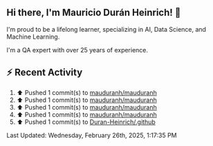 ## Hi there, I'm Mauricio Durán Heinrich! 👋

I'm proud to be a lifelong learner, specializing in AI, Data Science, and Machine Learning.

I'm a QA expert with over 25 years of experience.

## :zap: Recent Activity
<!--RECENT_ACTIVITY:start-->
1. ⬆️ Pushed 1 commit(s) to [mauduranh/mauduranh](https://github.com/mauduranh/mauduranh)<br>
2. ⬆️ Pushed 1 commit(s) to [mauduranh/mauduranh](https://github.com/mauduranh/mauduranh)<br>
3. ⬆️ Pushed 1 commit(s) to [mauduranh/mauduranh](https://github.com/mauduranh/mauduranh)<br>
4. ⬆️ Pushed 1 commit(s) to [mauduranh/mauduranh](https://github.com/mauduranh/mauduranh)<br>
5. ⬆️ Pushed 1 commit(s) to [Duran-Heinrich/.github](https://github.com/Duran-Heinrich/.github)<br>
<!--RECENT_ACTIVITY:end-->

<!--RECENT_ACTIVITY:last_update-->
Last Updated: Wednesday, February 26th, 2025, 1:17:35 PM
<!--RECENT_ACTIVITY:last_update_end-->
